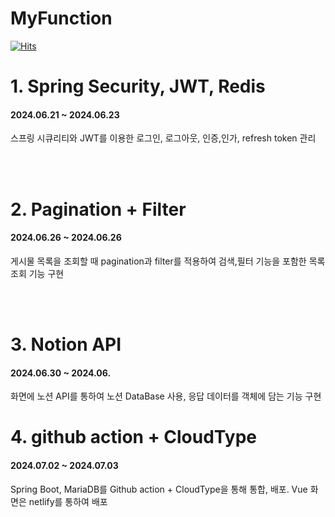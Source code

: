 # MyFunction
[![Hits](https://hits.seeyoufarm.com/api/count/incr/badge.svg?url=https%3A%2F%2Fgithub.com%2Fdaersh%2FMyFunction&count_bg=%2379C83D&title_bg=%23555555&icon=&icon_color=%23E7E7E7&title=hits&edge_flat=false)](https://hits.seeyoufarm.com)

# 1. Spring Security, JWT, Redis
#### 2024.06.21 ~ 2024.06.23
스프링 시큐리티와 JWT를 이용한 로그인, 로그아웃, 인증,인가, refresh token 관리

<br>
<br>

# 2. Pagination + Filter
#### 2024.06.26 ~ 2024.06.26
게시물 목록을 조회할 때 pagination과 filter를 적용하여 검색,필터 기능을 포함한 목록 조회 기능 구현

<br><br>

# 3. Notion API 
#### 2024.06.30 ~ 2024.06. 
화면에 노션 API를 통하여 노션 DataBase 사용, 응답 데이터를 객체에 담는 기능 구현

# 4. github action + CloudType
#### 2024.07.02 ~ 2024.07.03
Spring Boot, MariaDB를 Github action + CloudType을 통해 통합, 배포.
Vue 화면은 netlify를 통하여 배포
